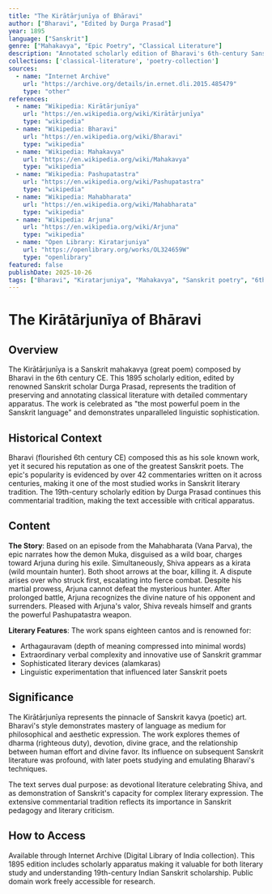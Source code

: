 ```yaml
---
title: "The Kirātārjunīya of Bhāravi"
author: ["Bharavi", "Edited by Durga Prasad"]
year: 1895
language: ["Sanskrit"]
genre: ["Mahakavya", "Epic Poetry", "Classical Literature"]
description: "Annotated scholarly edition of Bharavi's 6th-century Sanskrit mahakavya depicting the combat between Arjuna and Shiva disguised as a kirata (mountain hunter). Regarded as one of the most powerful poems in Sanskrit literature, the epic spans eighteen cantos narrating how Arjuna earns the Pashupatastra through battle with the divine hunter. Noted for extraordinary linguistic complexity, brevity, and depth (arthagauravam), with over 42 commentaries written on it."
collections: ['classical-literature', 'poetry-collection']
sources:
  - name: "Internet Archive"
    url: "https://archive.org/details/in.ernet.dli.2015.485479"
    type: "other"
references:
  - name: "Wikipedia: Kirātārjunīya"
    url: "https://en.wikipedia.org/wiki/Kirātārjunīya"
    type: "wikipedia"
  - name: "Wikipedia: Bharavi"
    url: "https://en.wikipedia.org/wiki/Bharavi"
    type: "wikipedia"
  - name: "Wikipedia: Mahakavya"
    url: "https://en.wikipedia.org/wiki/Mahakavya"
    type: "wikipedia"
  - name: "Wikipedia: Pashupatastra"
    url: "https://en.wikipedia.org/wiki/Pashupatastra"
    type: "wikipedia"
  - name: "Wikipedia: Mahabharata"
    url: "https://en.wikipedia.org/wiki/Mahabharata"
    type: "wikipedia"
  - name: "Wikipedia: Arjuna"
    url: "https://en.wikipedia.org/wiki/Arjuna"
    type: "wikipedia"
  - name: "Open Library: Kiratarjuniya"
    url: "https://openlibrary.org/works/OL324659W"
    type: "openlibrary"
featured: false
publishDate: 2025-10-26
tags: ["Bharavi", "Kiratarjuniya", "Mahakavya", "Sanskrit poetry", "6th century", "Arjuna", "Shiva", "Pashupatastra", "Classical Sanskrit", "Epic literature", "Durga Prasad", "Mahabharata", "Kavya", "Literary criticism"]
---
```


# The Kirātārjunīya of Bhāravi

## Overview

The Kirātārjunīya is a Sanskrit mahakavya (great poem) composed by Bharavi in the 6th century CE. This 1895 scholarly edition, edited by renowned Sanskrit scholar Durga Prasad, represents the tradition of preserving and annotating classical literature with detailed commentary apparatus. The work is celebrated as "the most powerful poem in the Sanskrit language" and demonstrates unparalleled linguistic sophistication.

## Historical Context

Bharavi (flourished 6th century CE) composed this as his sole known work, yet it secured his reputation as one of the greatest Sanskrit poets. The epic's popularity is evidenced by over 42 commentaries written on it across centuries, making it one of the most studied works in Sanskrit literary tradition. The 19th-century scholarly edition by Durga Prasad continues this commentarial tradition, making the text accessible with critical apparatus.

## Content

**The Story**: Based on an episode from the Mahabharata (Vana Parva), the epic narrates how the demon Muka, disguised as a wild boar, charges toward Arjuna during his exile. Simultaneously, Shiva appears as a kirata (wild mountain hunter). Both shoot arrows at the boar, killing it. A dispute arises over who struck first, escalating into fierce combat. Despite his martial prowess, Arjuna cannot defeat the mysterious hunter. After prolonged battle, Arjuna recognizes the divine nature of his opponent and surrenders. Pleased with Arjuna's valor, Shiva reveals himself and grants the powerful Pashupatastra weapon.

**Literary Features**: The work spans eighteen cantos and is renowned for:
- Arthagauravam (depth of meaning compressed into minimal words)
- Extraordinary verbal complexity and innovative use of Sanskrit grammar
- Sophisticated literary devices (alamkaras)
- Linguistic experimentation that influenced later Sanskrit poets

## Significance

The Kirātārjunīya represents the pinnacle of Sanskrit kavya (poetic) art. Bharavi's style demonstrates mastery of language as medium for philosophical and aesthetic expression. The work explores themes of dharma (righteous duty), devotion, divine grace, and the relationship between human effort and divine favor. Its influence on subsequent Sanskrit literature was profound, with later poets studying and emulating Bharavi's techniques.

The text serves dual purpose: as devotional literature celebrating Shiva, and as demonstration of Sanskrit's capacity for complex literary expression. The extensive commentarial tradition reflects its importance in Sanskrit pedagogy and literary criticism.

## How to Access

Available through Internet Archive (Digital Library of India collection). This 1895 edition includes scholarly apparatus making it valuable for both literary study and understanding 19th-century Indian Sanskrit scholarship. Public domain work freely accessible for research.
